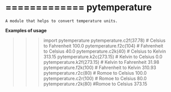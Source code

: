 ﻿=============
pytemperature
=============
    A module that helps to convert temperature units.

**Examples of usage**


>>> import pytemperature
>>> pytemperature.c2f(37.78) # Celsius to Fahrenheit
100.0
>>> pytemperature.f2c(104) # Fahrenheit to Celsius
40.0
>>> pytemperature.c2k(40) # Celsius to Kelvin
313.15
>>> pytemperature.k2c(273.15) # Kelvin to Celsius
0.0
>>> pytemperature.k2f(273.15) # Kelvin to Fahrenheit
31.98
>>> pytemperature.f2k(100) # Fahrenheit to Kelvin
310.93
>>> pytemperature.r2c(80) # Romoe to Celsius
100.0
>>> pytemperature.c2r(100) # Romoe to Celsius
80.0
>>> pytemperature.r2k(80) #Romoe to Celsius
373.15
